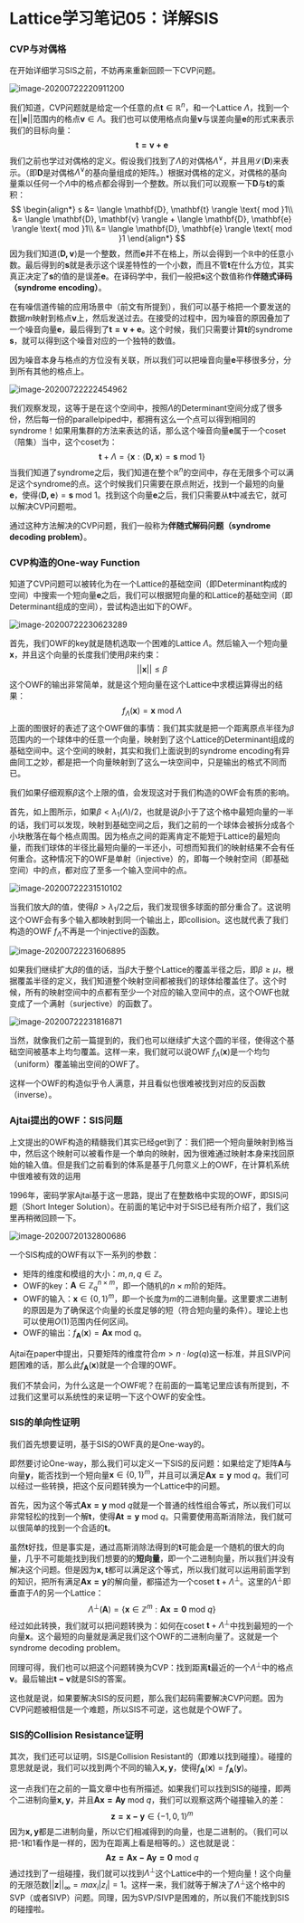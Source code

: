 # Lattice学习笔记05：详解SIS

### CVP与对偶格

在开始详细学习SIS之前，不妨再来重新回顾一下CVP问题。

![image-20200722220911200](/Users/stevenyue/work/lattice/image-20200722220911200.png)

我们知道，CVP问题就是给定一个任意的点$\mathbf{t} \in \mathbb{R}^n$，和一个Lattice $\Lambda$，找到一个在$\lvert \lvert \mathbf{e} \rvert \rvert$范围内的格点$\mathbf{v} \in \Lambda$。我们也可以使用格点向量$\mathbf{v}$与误差向量$\mathbf{e}$的形式来表示我们的目标向量：
$$
\mathbf{t = v + e}
$$
我们之前也学过对偶格的定义。假设我们找到了$\Lambda$的对偶格$\Lambda^\vee$，并且用$\mathcal{L}(\mathbf{D})$来表示。（即$\mathbf{D}$是对偶格$\Lambda^\vee$的基向量组成的矩阵。）根据对偶格的定义，对偶格的基向量乘以任何一个$\Lambda$中的格点都会得到一个整数。所以我们可以观察一下$\mathbf{D}$与$\mathbf{t}$的乘积：
$$
\begin{align*}
s &= \langle \mathbf{D}, \mathbf{t} \rangle \text{ mod }1\\
&= \langle \mathbf{D}, \mathbf{v} \rangle + \langle \mathbf{D}, \mathbf{e} \rangle \text{ mod }1\\
&= \langle \mathbf{D}, \mathbf{e} \rangle \text{ mod }1
\end{align*}
$$
因为我们知道$\langle \mathbf{D, v} \rangle$是一个整数，然而$\mathbf{e}$并不在格上，所以会得到一个$\mathbb{R}$中的任意小数。最后得到的$\mathbf{s}$就是表示这个误差特性的一个小数，而且不管$\mathbf{t}$在什么方位，其实真正决定了$\mathbf{s}$的值的是误差$\mathbf{e}$。在译码学中，我们一般把$\mathbf{s}$这个数值称作**伴随式译码（syndrome encoding）**。

在有噪信道传输的应用场景中（前文有所提到），我们可以基于格把一个要发送的数据$m$映射到格点$\mathbf{v}$上，然后发送过去。在接受的过程中，因为噪音的原因叠加了一个噪音向量$\mathbf{e}$，最后得到了$\mathbf{t = v + e}$。这个时候，我们只需要计算$\mathbf{t}$的syndrome $\mathbf{s}$，就可以得到这个噪音对应的一个独特的数值。

因为噪音本身与格点的方位没有关联，所以我们可以把噪音向量$\mathbf{e}$平移很多分，分到所有其他的格点上。

![image-20200722222454962](/Users/stevenyue/work/lattice/image-20200722222454962.png)

我们观察发现，这等于是在这个空间中，按照$\Lambda$的Determinant空间分成了很多份，然后每一份的parallelpiped中，都拥有这么一个点可以得到相同的syndrome！如果用集群的方法来表达的话，那么这个噪音向量$\mathbf{e}$属于一个coset（陪集）当中，这个coset为：
$$
\mathbf{t} + \Lambda = \{\mathbf{x} : \langle \mathbf{D, x} \rangle = \mathbf{s} \text{ mod }1\}
$$
当我们知道了syndrome之后，我们知道在整个$\mathbb{R}^n$的空间中，存在无限多个可以满足这个syndrome的点。这个时候我们只需要在原点附近，找到一个最短的向量$\mathbf{e}$，使得$\langle \mathbf{D, e} \rangle = \mathbf{s} \text{ mod }1$。找到这个向量$\mathbf{e}$之后，我们只需要从$\mathbf{t}$中减去它，就可以解决CVP问题啦。

通过这种方法解决的CVP问题，我们一般称为**伴随式解码问题（syndrome decoding problem）**。

### CVP构造的One-way Function

知道了CVP问题可以被转化为在一个Lattice的基础空间（即Determinant构成的空间）中搜索一个短向量$\mathbf{e}$之后，我们可以根据短向量的和Lattice的基础空间（即Determinant组成的空间），尝试构造出如下的OWF。

![image-20200722230623289](/Users/stevenyue/work/lattice/image-20200722230623289.png)

首先，我们OWF的key就是随机选取一个困难的Lattice $\Lambda$。然后输入一个短向量$\mathbf{x}$，并且这个向量的长度我们使用$\beta$来约束：
$$
\lvert \lvert \mathbf{x} \rvert \rvert \le \beta
$$
这个OWF的输出非常简单，就是这个短向量在这个Lattice中求模运算得出的结果：
$$
f_\Lambda(\mathbf{x}) = \mathbf{x} \text{ mod } \Lambda
$$
上面的图很好的表述了这个OWF做的事情：我们其实就是把一个距离原点半径为$\beta$范围内的一个球体中的任意一个向量，映射到了这个Lattice的Determinant组成的基础空间中。这个空间的映射，其实和我们上面说到的syndrome encoding有异曲同工之妙，都是把一个向量映射到了这么一块空间中，只是输出的格式不同而已。

我们如果仔细观察$\beta$这个上限的值，会发现这对于我们构造的OWF会有质的影响。

首先，如上图所示，如果$\beta < \lambda_1(\Lambda)/2$，也就是说$\beta$小于了这个格中最短向量的一半的话，我们可以发现，映射到基础空间之后，我们之前的一个球体会被拆分成各个小块散落在每个格点周围。因为格点之间的距离肯定不能短于Lattice的最短向量，而我们球体的半径比最短向量的一半还小，可想而知我们的映射结果不会有任何重合。这种情况下的OWF是单射（injective）的，即每一个映射空间（即基础空间）中的点，都对应了至多一个输入空间中的点。

![image-20200722231510102](/Users/stevenyue/work/lattice/image-20200722231510102.png)

当我们放大$\beta$的值，使得$\beta > \lambda_1/2$之后，我们发现很多球面的部分重合了。这说明这个OWF会有多个输入都映射到同一个输出上，即collision。这也就代表了我们构造的OWF $f_\Lambda$不再是一个injective的函数。

![image-20200722231606895](/Users/stevenyue/work/lattice/image-20200722231606895.png)

如果我们继续扩大$\beta$的值的话，当$\beta$大于整个Lattice的覆盖半径之后，即$\beta \ge \mu$，根据覆盖半径的定义，我们知道整个映射空间都被我们的球体给覆盖住了。这个时候，所有的映射空间中的点都有至少一个对应的输入空间中的点，这个OWF也就变成了一个满射（surjective）的函数了。

![image-20200722231816871](/Users/stevenyue/work/lattice/image-20200722231816871.png)

当然，就像我们之前一篇提到的，我们也可以继续扩大这个圆的半径，使得这个基础空间被基本上均匀覆盖。这样一来，我们就可以说OWF $f_\Lambda(\mathbf{x})$是一个均匀（uniform）覆盖输出空间的OWF了。

这样一个OWF的构造似乎令人满意，并且看似也很难被找到对应的反函数（inverse）。

### Ajtai提出的OWF：SIS问题

上文提出的OWF构造的精髓我们其实已经get到了：我们把一个短向量映射到格当中，然后这个映射可以被看作是一个单向的映射，因为很难通过映射本身来找回原始的输入值。但是我们之前看到的体系是基于几何意义上的OWF，在计算机系统中很难被有效的运用

1996年，密码学家Ajtai基于这一思路，提出了在整数格中实现的OWF，即SIS问题（Short Integer Solution）。在前面的笔记中对于SIS已经有所介绍了，我们这里再稍微回顾一下。

![image-20200720132800686](/Users/stevenyue/work/lattice/image-20200720132800686.png)

一个SIS构成的OWF有以下一系列的参数：

- 矩阵的维度和模组的大小：$m, n, q \in \mathbb{Z}$。
- OWF的key：$\mathbf{A} \in \mathbb{Z}^{n \times m}_q$，即一个随机的$n \times m$阶的矩阵。
- OWF的输入：$\mathbf{x} \in \{0,1\}^m$，即一个长度为$m$的二进制向量。这里要求二进制的原因是为了确保这个向量的长度足够的短（符合短向量的条件）。理论上也可以使用$O(1)$范围内任何区间。
- OWF的输出：$f_\mathbf{A}(\mathbf{x}) = \mathbf{Ax} \text{ mod }q$。

Ajtai在paper中提出，只要矩阵的维度符合$m > n \cdot log(q)$这一标准，并且SIVP问题困难的话，那么此$f_\mathbf{A}(\mathbf{x})$就是一个合理的OWF。

我们不禁会问，为什么这是一个OWF呢？在前面的一篇笔记里应该有所提到，不过我们这里可以系统性的来证明一下这个OWF的安全性。

### SIS的单向性证明

我们首先想要证明，基于SIS的OWF真的是One-way的。

即然要讨论One-way，那么我们可以定义一下SIS的反问题：如果给定了矩阵$\mathbf{A}$与向量$\mathbf{y}$，能否找到一个短向量$\mathbf{x} \in \{0, 1\}^m$，并且可以满足$\mathbf{Ax = y} \text{ mod }q$。我们可以经过一些转换，把这个反问题转换为一个Lattice中的问题。

首先，因为这个等式$\mathbf{Ax = y} \text{ mod }q$就是一个普通的线性组合等式，所以我们可以非常轻松的找到一个解$\mathbf{t}$，使得$\mathbf{At = y} \text{ mod }q$。只需要使用高斯消除法，我们就可以很简单的找到一个合适的$\mathbf{t}$。

虽然$\mathbf{t}$好找，但是事实是，通过高斯消除法得到的$\mathbf{t}$可能会是一个随机的很大的向量，几乎不可能能找到我们想要的的**短向量**，即一个二进制向量，所以我们并没有解决这个问题。但是因为$\mathbf{x, t}$都可以满足这个等式，所以我们就可以运用前面学到的知识，把所有满足$\mathbf{Ax = y}$的解向量，都描述为一个coset $\mathbf{t} + \Lambda^\perp$。这里的$\Lambda^\perp$即垂直于$\Lambda$的另一个Lattice：
$$
\Lambda^\perp(\mathbf{A}) = \{\mathbf{x} \in \mathbb{Z}^m: \mathbf{Ax = 0} \text{ mod }q\}
$$
经过如此转换，我们就可以把问题转换为：如何在coset $\mathbf{t} + \Lambda^\perp$中找到最短的一个向量$\mathbf{x}$。这个最短的向量就是满足我们这个OWF的二进制向量了。这就是一个syndrome decoding problem。

同理可得，我们也可以把这个问题转换为CVP：找到距离$\mathbf{t}$最近的一个$\Lambda^\perp$中的格点$\mathbf{v}$。最后输出$\mathbf{t - v}$就是SIS的答案。

这也就是说，如果要解决SIS的反问题，那么我们起码需要解决CVP问题。因为CVP问题被相信是一个难题，所以SIS不可逆，这也就是个OWF了。

### SIS的Collision Resistance证明

其次，我们还可以证明，SIS是Collision Resistant的（即难以找到碰撞）。碰撞的意思就是说，我们可以找到两个不同的输入$\mathbf{x, y}$，使得$f_\mathbf{A}(\mathbf{x}) = f_\mathbf{A}(\mathbf{y})$。

这一点我们在之前的一篇文章中也有所描述。如果我们可以找到SIS的碰撞，即两个二进制向量$\mathbf{x, y}$，并且$\mathbf{Ax = Ay} \text{ mod }q$，我们可以观察这两个碰撞输入的差：
$$
\mathbf{z = x - y} \in \{-1, 0, 1\}^m
$$
因为$\mathbf{x, y}$都是二进制向量，所以它们相减得到的向量，也是二进制的。（我们可以把-1和1看作是一样的，因为在距离上看是相等的。）这也就是说：
$$
\mathbf{Az = Ax - Ay =0} \text{ mod }q
$$
通过找到了一组碰撞，我们就可以找到$\Lambda^\perp$这个Lattice中的一个短向量！这个向量的无限范数$\lvert \lvert \mathbf{z} \rvert \rvert_\infty = max_i \lvert z_i \rvert = 1$。这样一来，我们就等于解决了$\Lambda^\perp$这个格中的SVP（或者SIVP）问题。同理，因为SVP/SIVP是困难的，所以我们不能找到SIS的碰撞啦。